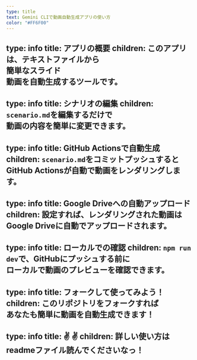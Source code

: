 ```yaml
---
type: title
text: Gemini CLIで動画自動生成アプリの使い方
color: "#FF6F00"
---
```

type: info
title: アプリの概要
children: このアプリは、テキストファイルから<br />簡単なスライド<br />動画を自動生成するツールです。
---
type: info
title: シナリオの編集
children: `scenario.md`を編集するだけで<br />動画の内容を簡単に変更できます。
---
type: info
title: GitHub Actionsで自動生成
children: `scenario.md`をコミットプッシュすると<br />GitHub Actionsが自動で動画をレンダリングします。
---
type: info
title: Google Driveへの自動アップロード
children: 設定すれば、レンダリングされた動画は<br />Google Driveに自動でアップロードされます。
---
type: info
title: ローカルでの確認
children: `npm run dev`で、GitHubにプッシュする前に<br />ローカルで動画のプレビューを確認できます。
---
type: info
title: フォークして使ってみよう！
children: このリポジトリをフォークすれば<br />あなたも簡単に動画を自動生成できます！
---
type: info
title: ✌  ✌
children: 詳しい使い方は readmeファイル読んでくださいなっ！  
---